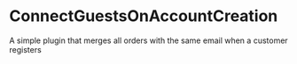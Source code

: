 # ConnectGuestsOnAccountCreation

A simple plugin that merges all orders with the same email when a customer registers
